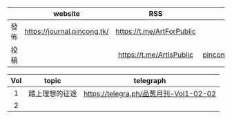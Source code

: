 ||website|RSS|telegram|email|
|:-:|:-:|:-:|:-:|:-:|
|發佈|https://journal.pincong.tk/|https://t.me/ArtForPublic|||
|投稿||https://t.me/ArtIsPublic|pincongmagazine@protonmail.com||

|Vol|topic|telegraph|
|:-:|:-:|:-:|
|1|踏上理想的征途|https://telegra.ph/品葱月刊-Vol1-02-02|
|2|||

